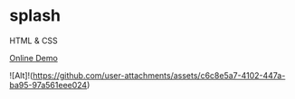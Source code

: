 # splash
HTML &amp; CSS

<a href="https://parniazarinweb.github.io/splash/">Online Demo</a>

![Alt]!(https://github.com/user-attachments/assets/c6c8e5a7-4102-447a-ba95-97a561eee024)
